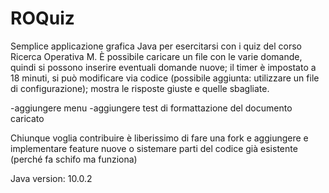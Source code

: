 # ROQuiz
Semplice applicazione grafica Java per esercitarsi con i quiz del corso Ricerca Operativa M.
È possibile caricare un file con le varie domande, quindi si possono inserire eventuali domande nuove;
il timer è impostato a 18 minuti, si può modificare via codice (possibile aggiunta: utilizzare un file di configurazione);
mostra le risposte giuste e quelle sbagliate.

-aggiungere menu
-aggiungere test di formattazione del documento caricato

Chiunque voglia contribuire è liberissimo di fare una fork e aggiungere e implementare feature nuove o sistemare parti del codice già esistente (perché fa schifo ma funziona)

Java version: 10.0.2
